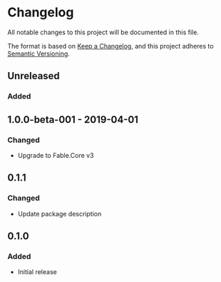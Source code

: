 # Changelog
All notable changes to this project will be documented in this file.

The format is based on [Keep a Changelog](https://keepachangelog.com/en/1.0.0/),
and this project adheres to [Semantic Versioning](https://semver.org/spec/v2.0.0.html).

## Unreleased

### Added

## 1.0.0-beta-001 - 2019-04-01

### Changed

* Upgrade to Fable.Core v3

## 0.1.1

### Changed

* Update package description

## 0.1.0

### Added

* Initial release
